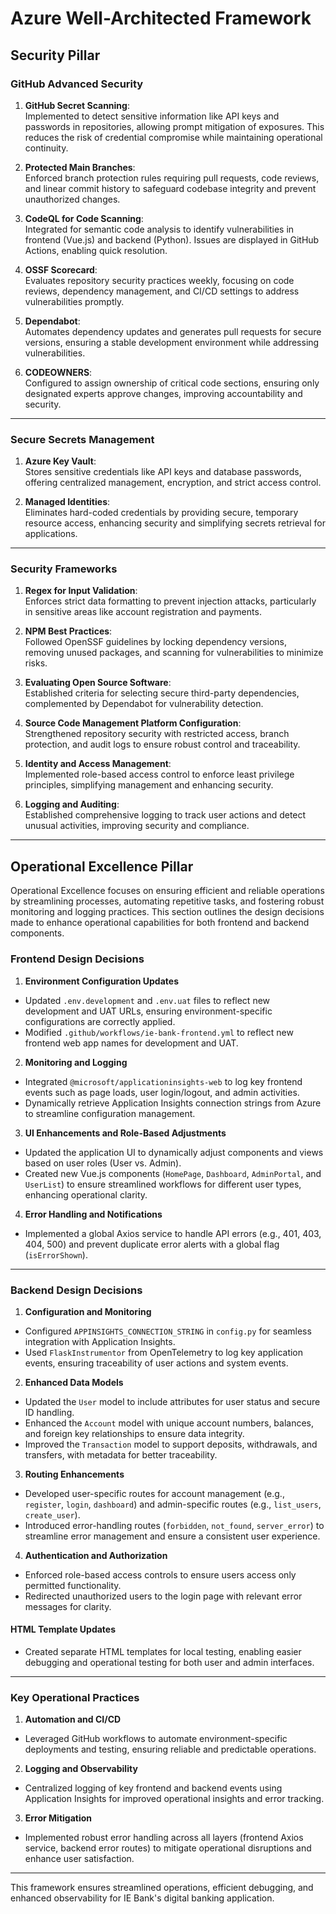 # Azure Well-Architected Framework

## Security Pillar

### GitHub Advanced Security

1. **GitHub Secret Scanning**:  
   Implemented to detect sensitive information like API keys and passwords in repositories, allowing prompt mitigation of exposures. This reduces the risk of credential compromise while maintaining operational continuity.

2. **Protected Main Branches**:  
   Enforced branch protection rules requiring pull requests, code reviews, and linear commit history to safeguard codebase integrity and prevent unauthorized changes.

3. **CodeQL for Code Scanning**:  
   Integrated for semantic code analysis to identify vulnerabilities in frontend (Vue.js) and backend (Python). Issues are displayed in GitHub Actions, enabling quick resolution.

4. **OSSF Scorecard**:  
   Evaluates repository security practices weekly, focusing on code reviews, dependency management, and CI/CD settings to address vulnerabilities promptly.

5. **Dependabot**:  
   Automates dependency updates and generates pull requests for secure versions, ensuring a stable development environment while addressing vulnerabilities.

6. **CODEOWNERS**:  
   Configured to assign ownership of critical code sections, ensuring only designated experts approve changes, improving accountability and security.

---

### Secure Secrets Management

1. **Azure Key Vault**:  
   Stores sensitive credentials like API keys and database passwords, offering centralized management, encryption, and strict access control.

2. **Managed Identities**:  
   Eliminates hard-coded credentials by providing secure, temporary resource access, enhancing security and simplifying secrets retrieval for applications.

---

### Security Frameworks

1. **Regex for Input Validation**:  
   Enforces strict data formatting to prevent injection attacks, particularly in sensitive areas like account registration and payments.

2. **NPM Best Practices**:  
   Followed OpenSSF guidelines by locking dependency versions, removing unused packages, and scanning for vulnerabilities to minimize risks.

3. **Evaluating Open Source Software**:  
   Established criteria for selecting secure third-party dependencies, complemented by Dependabot for vulnerability detection.

4. **Source Code Management Platform Configuration**:  
   Strengthened repository security with restricted access, branch protection, and audit logs to ensure robust control and traceability.

5. **Identity and Access Management**:  
   Implemented role-based access control to enforce least privilege principles, simplifying management and enhancing security.

6. **Logging and Auditing**:  
   Established comprehensive logging to track user actions and detect unusual activities, improving security and compliance.



---

## Operational Excellence Pillar


Operational Excellence focuses on ensuring efficient and reliable operations by streamlining processes, automating repetitive tasks, and fostering robust monitoring and logging practices. This section outlines the design decisions made to enhance operational capabilities for both frontend and backend components.



### Frontend Design Decisions

1. **Environment Configuration Updates**
- Updated `.env.development` and `.env.uat` files to reflect new development and UAT URLs, ensuring environment-specific configurations are correctly applied.
- Modified `.github/workflows/ie-bank-frontend.yml` to reflect new frontend web app names for development and UAT.

2. **Monitoring and Logging**
- Integrated `@microsoft/applicationinsights-web` to log key frontend events such as page loads, user login/logout, and admin activities.
- Dynamically retrieve Application Insights connection strings from Azure to streamline configuration management.

3. **UI Enhancements and Role-Based Adjustments**
- Updated the application UI to dynamically adjust components and views based on user roles (User vs. Admin).
- Created new Vue.js components (`HomePage`, `Dashboard`, `AdminPortal`, and `UserList`) to ensure streamlined workflows for different user types, enhancing operational clarity.

4. **Error Handling and Notifications**
- Implemented a global Axios service to handle API errors (e.g., 401, 403, 404, 500) and prevent duplicate error alerts with a global flag (`isErrorShown`).

---

### Backend Design Decisions

1. **Configuration and Monitoring**
- Configured `APPINSIGHTS_CONNECTION_STRING` in `config.py` for seamless integration with Application Insights.
- Used `FlaskInstrumentor` from OpenTelemetry to log key application events, ensuring traceability of user actions and system events.

2. **Enhanced Data Models**
- Updated the `User` model to include attributes for user status and secure ID handling.
- Enhanced the `Account` model with unique account numbers, balances, and foreign key relationships to ensure data integrity.
- Improved the `Transaction` model to support deposits, withdrawals, and transfers, with metadata for better traceability.

3. **Routing Enhancements**
- Developed user-specific routes for account management (e.g., `register`, `login`, `dashboard`) and admin-specific routes (e.g., `list_users`, `create_user`).
- Introduced error-handling routes (`forbidden`, `not_found`, `server_error`) to streamline error management and ensure a consistent user experience.

4. **Authentication and Authorization**
- Enforced role-based access controls to ensure users access only permitted functionality.
- Redirected unauthorized users to the login page with relevant error messages for clarity.

#### HTML Template Updates
- Created separate HTML templates for local testing, enabling easier debugging and operational testing for both user and admin interfaces.

---

### Key Operational Practices

1. **Automation and CI/CD**
- Leveraged GitHub workflows to automate environment-specific deployments and testing, ensuring reliable and predictable operations.

2. **Logging and Observability**
- Centralized logging of key frontend and backend events using Application Insights for improved operational insights and error tracking.

3. **Error Mitigation**
- Implemented robust error handling across all layers (frontend Axios service, backend error routes) to mitigate operational disruptions and enhance user satisfaction.

---

This framework ensures streamlined operations, efficient debugging, and enhanced observability for IE Bank's digital banking application.


